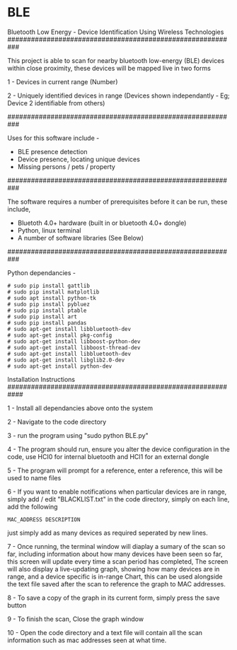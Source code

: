 # BLE
Bluetooth Low Energy - Device Identification Using Wireless Technologies
###########################################################

This project is able to scan for nearby bluetooth low-energy (BLE) devices within close proximity, 
these devices will be mapped live in two forms

  1 - Devices in current range (Number)
  
  2 - Uniquely identified devices in range (Devices shown independantly - Eg; Device 2 identifiable from others)
  
###########################################################

Uses for this software include -

  - BLE presence detection
  - Device presence, locating unique devices
  - Missing persons / pets / property
  
  
###########################################################

The software requires a number of prerequisites before it can be run, these include,

  - Bluetoth 4.0+ hardware (built in or bluetooth 4.0+ dongle)
  - Python, linux terminal
  - A number of software libraries (See Below)

###########################################################

Python dependancies -
	
	# sudo pip install gattlib
	# sudo pip install matplotlib
	# sudo apt install python-tk
	# sudo pip install pybluez
	# sudo pip install ptable
	# sudo pip install art
	# sudo pip install pandas
	# sudo apt-get install libbluetooth-dev
	# sudo apt-get install pkg-config
	# sudo apt-get install libboost-python-dev
	# sudo apt-get install libboost-thread-dev
	# sudo apt-get install libbluetooth-dev
	# sudo apt-get install libglib2.0-dev
	# sudo apt-get install python-dev
	
	
Installation Instructions
############################################################

1 - Install all dependancies above onto the system

2 - Navigate to the code directory

3 - run the program using "sudo python BLE.py"

4 - The program should run, ensure you alter the device configuration in the code, use HCI0 for internal bluetooth and HCI1 for an external dongle

5 - The program will prompt for a reference, enter a reference, this will be used to name files

6 - If you want to enable notifications when particular devices are in range, simply add / edit "BLACKLIST.txt" in the code directory, simply on each line, add the following 

	MAC_ADDRESS DESCRIPTION
	
just simply add as many devices as required seperated by new lines. 

7 - Once running, the terminal window will diaplay a sumary of the scan so far, including information about how many devices have been seen so far, this screen will update every time a scan period has completed, The screen will also display a live-updating graph, showing how many devices are in range, and a device specific is in-range Chart, this can be used alongside the text file saved after the scan to reference the graph to MAC addresses.

8 - To save a copy of the graph in its current form, simply press the save button 

9 - To finish the scan, Close the graph window

10 - Open the code directory and a text file will contain all the scan information such as mac addresses seen at what time.

